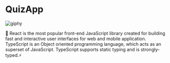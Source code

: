 # QuizApp

![giphy](https://user-images.githubusercontent.com/35712522/103498433-03778e00-4e02-11eb-89cc-8ee8fcf01d3b.gif)

:rocket: React is the most popular front-end JavaScript library created for building fast and interactive user interfaces for web and mobile application. TypeScript is an Object oriented programming language, which acts as an superset of JavaScript. TypeScript supports static typing and is strongly-typed.:zap:



